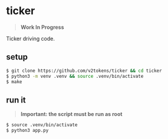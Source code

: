 # ticker

> **Work In Progress**

Ticker driving code.

## setup

```bash
$ git clone https://github.com/v2tokens/ticker && cd ticker
$ python3 -m venv .venv && source .venv/bin/activate
$ make
```

## run it

> **Important: the script must be run as root**

```bash
$ source .venv/bin/activate
$ python3 app.py
```

